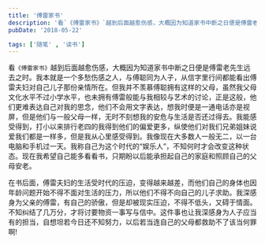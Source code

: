 ```yaml
---
title: '傅雷家书'
description: '看`《傅雷家书》`越到后面越愈伤感，大概因为知道家书中断之日便是傅雷老先生远去之时。我本就是一个多愁伤感之人，与傅聪同为人子，从信字里行间都能看出傅雷夫妇对自己儿子那份亲情所在。'
pubDate: '2018-05-22'

tags: ['随笔' , '读书']
---
```




看`《傅雷家书》`越到后面越愈伤感，大概因为知道家书中断之日便是傅雷老先生远去之时。我本就是一个多愁伤感之人，与傅聪同为人子，从信字里行间都能看出傅雷夫妇对自己儿子那份亲情所在。但我并不羡慕傅聪拥有这样的父母，虽然我父母文化水平不过小学水平，也未拥有傅雷般能与我相较与艺术的讨论，正是这般，他们更难表达自己对我的思念，他们不会用文字表达，想我时便是一通电话亦是视屏，但是他们与一般父母一样，无时不刻想我的安危与生活是否还过得去。我能感受得到，打小以来排行老四的我得到他们的偏爱更多，纵使他们对我们兄弟姐妹说爱我们都是一样多，但是我从心里感受得到。我像现在大多数人一般无二，以一台电脑和手机过一天。我称自己为这个时代的“娱乐人”，不知何时才会改变这种状态。现在我希望自己能多看看书，只期盼以后能承担起自己的家庭和照顾自己的父母安老。

​ 在书后面，傅雷夫妇的生活受时代的压迫，变得越来越差，而他们自己的身体也因年龄问题开始不得不面对生活的压力，所以他们不得不向自己的儿子求助。我深感身为父亲的傅雷，有自己的骄傲，但是却被现实压迫，不得不低头，又碍于情面。不知纠结了几万分，才将讨要物资一事写与信中。这件事也让我深感身为人子应当有的担当，自想坦若今日还不知努力，以后若当连自己的父母都救助不了该当何罪啊!
